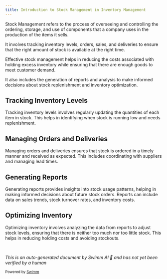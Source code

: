 ```yaml
---
title: Introduction to Stock Management in Inventory Management
---
```

Stock Management refers to the process of overseeing and controlling the ordering, storage, and use of components that a company uses in the production of the items it sells.

It involves tracking inventory levels, orders, sales, and deliveries to ensure that the right amount of stock is available at the right time.

Effective stock management helps in reducing the costs associated with holding excess inventory while ensuring that there are enough goods to meet customer demand.

It also includes the generation of reports and analysis to make informed decisions about stock replenishment and inventory optimization.

## Tracking Inventory Levels

Tracking inventory levels involves regularly updating the quantities of each item in stock. This helps in identifying when stock is running low and needs replenishment.

## Managing Orders and Deliveries

Managing orders and deliveries ensures that stock is ordered in a timely manner and received as expected. This includes coordinating with suppliers and managing lead times.

## Generating Reports

Generating reports provides insights into stock usage patterns, helping in making informed decisions about future stock orders. Reports can include data on sales trends, stock turnover rates, and inventory costs.

## Optimizing Inventory

Optimizing inventory involves analyzing the data from reports to adjust stock levels, ensuring that there is neither too much nor too little stock. This helps in reducing holding costs and avoiding stockouts.

&nbsp;

*This is an auto-generated document by Swimm AI 🌊 and has not yet been verified by a human*

<SwmMeta version="3.0.0" repo-id="Z2l0aHViJTNBJTNBa2VsbG8lM0ElM0Fzd2ltbWlv" repo-name="kello"><sup>Powered by [Swimm](/)</sup></SwmMeta>
